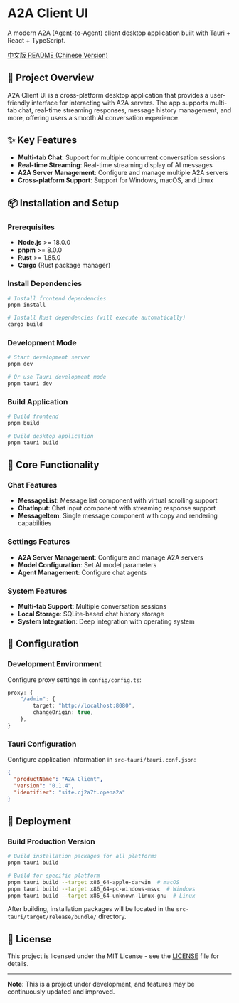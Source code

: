 # A2A Client UI

A modern A2A (Agent-to-Agent) client desktop application built with Tauri + React + TypeScript.

[中文版 README (Chinese Version)](README.zh-CN.md)

## 🚀 Project Overview

A2A Client UI is a cross-platform desktop application that provides a user-friendly interface for interacting with A2A servers. The app supports multi-tab chat, real-time streaming responses, message history management, and more, offering users a smooth AI conversation experience.

## ✨ Key Features

- **Multi-tab Chat**: Support for multiple concurrent conversation sessions
- **Real-time Streaming**: Real-time streaming display of AI messages
- **A2A Server Management**: Configure and manage multiple A2A servers
- **Cross-platform Support**: Support for Windows, macOS, and Linux

## 📦 Installation and Setup

### Prerequisites

- **Node.js** >= 18.0.0
- **pnpm** >= 8.0.0
- **Rust** >= 1.85.0
- **Cargo** (Rust package manager)

### Install Dependencies

```bash
# Install frontend dependencies
pnpm install

# Install Rust dependencies (will execute automatically)
cargo build
```

### Development Mode

```bash
# Start development server
pnpm dev

# Or use Tauri development mode
pnpm tauri dev
```

### Build Application

```bash
# Build frontend
pnpm build

# Build desktop application
pnpm tauri build
```

## 🎯 Core Functionality

### Chat Features
- **MessageList**: Message list component with virtual scrolling support
- **ChatInput**: Chat input component with streaming response support
- **MessageItem**: Single message component with copy and rendering capabilities

### Settings Features
- **A2A Server Management**: Configure and manage A2A servers
- **Model Configuration**: Set AI model parameters
- **Agent Management**: Configure chat agents

### System Features
- **Multi-tab Support**: Multiple conversation sessions
- **Local Storage**: SQLite-based chat history storage
- **System Integration**: Deep integration with operating system

## 🔧 Configuration

### Development Environment

Configure proxy settings in `config/config.ts`:

```typescript
proxy: {
    "/admin": {
        target: "http://localhost:8080",
        changeOrigin: true,
    },
}
```

### Tauri Configuration

Configure application information in `src-tauri/tauri.conf.json`:

```json
{
  "productName": "A2A Client",
  "version": "0.1.4",
  "identifier": "site.cj2a7t.opena2a"
}
```

## 🚀 Deployment

### Build Production Version

```bash
# Build installation packages for all platforms
pnpm tauri build

# Build for specific platform
pnpm tauri build --target x86_64-apple-darwin  # macOS
pnpm tauri build --target x86_64-pc-windows-msvc  # Windows
pnpm tauri build --target x86_64-unknown-linux-gnu  # Linux
```

After building, installation packages will be located in the `src-tauri/target/release/bundle/` directory.

## 📄 License

This project is licensed under the MIT License - see the [LICENSE](LICENSE) file for details.

---

**Note**: This is a project under development, and features may be continuously updated and improved.
